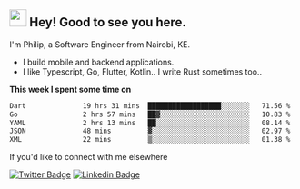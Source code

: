 <h2><img src="https://slackmojis.com/emojis/3643-cool-doge/download" width="30"/> Hey! Good to see you here.</h2>

<p>I'm Philip, a Software Engineer from Nairobi, KE. 

- I build mobile and backend applications.
- I like Typescript, Go, Flutter, Kotlin.. I write Rust sometimes too..</p>

**This week I spent some time on**
<!--START_SECTION:waka-->

```txt
Dart              19 hrs 31 mins  ██████████████████░░░░░░░   71.56 %
Go                2 hrs 57 mins   ██▓░░░░░░░░░░░░░░░░░░░░░░   10.83 %
YAML              2 hrs 13 mins   ██░░░░░░░░░░░░░░░░░░░░░░░   08.14 %
JSON              48 mins         ▓░░░░░░░░░░░░░░░░░░░░░░░░   02.97 %
XML               22 mins         ▒░░░░░░░░░░░░░░░░░░░░░░░░   01.38 %
```

<!--END_SECTION:waka-->

If you'd like to connect with me elsewhere

[![Twitter Badge](https://img.shields.io/badge/-Twitter-1ca0f1?style=flat-square&labelColor=1ca0f1&logo=twitter&logoColor=white&link=https://twitter.com/_diogorodrigues)](https://twitter.com/kimathiphil)  [![Linkedin Badge](https://img.shields.io/badge/-LinkedIn-blue?style=flat-square&logo=Linkedin&logoColor=white&link=https://www.linkedin.com/in/philip-kimathi-2604a9114/)](https://www.linkedin.com/in/philip-kimathi-2604a9114/)
